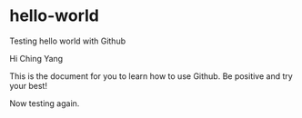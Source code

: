 # hello-world
Testing hello world with Github

Hi Ching Yang

This is the document for you to learn how to use Github. Be positive and try your best!

Now testing again.

